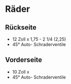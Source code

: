 # Räder

## Rückseite

* 12 Zoll x 1,75 - 2 1/4 (2,25)
* 45° Auto- Schraderventile 

## Vorderseite

* 10 Zoll x 
* 45° Auto- Schraderventile 
